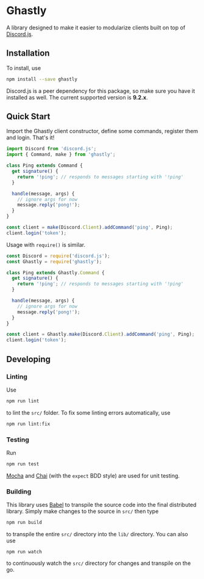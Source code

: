 # Ghastly

A library designed to make it easier to modularize clients built on top of [Discord.js](http://hydrabolt.github.io/discord.js/).

## Installation

To install, use

```bash
npm install --save ghastly
```

Discord.js is a peer dependency for this package, so make sure you have it installed as well. The current supported version is **9.2.x**.

## Quick Start

Import the Ghastly client constructor, define some commands, register them and login. That's it!

```js
import Discord from 'discord.js';
import { Command, make } from 'ghastly';

class Ping extends Command {
  get signature() {
    return '!ping'; // responds to messages starting with '!ping'
  }

  handle(message, args) {
    // ignore args for now
    message.reply('pong!');
  }
}

const client = make(Discord.Client).addCommand('ping', Ping);
client.login('token');
```

Usage with `require()` is similar.

```js
const Discord = require('discord.js');
const Ghastly = require('ghastly');

class Ping extends Ghastly.Command {
  get signature() {
    return '!ping'; // responds to messages starting with '!ping'
  }

  handle(message, args) {
    // ignore args for now
    message.reply('pong!');
  }
}

const client = Ghastly.make(Discord.Client).addCommand('ping', Ping);
client.login('token');
```

## Developing

### Linting

Use

```bash
npm run lint
```

to lint the `src/` folder. To fix some linting errors automatically, use

```bash
npm run lint:fix
```

### Testing

Run

```bash
npm run test
```

[Mocha](https://mochajs.org/) and [Chai](http://chaijs.com/) (with the `expect` BDD style) are used for unit testing.

### Building

This library uses [Babel](https://babeljs.io/) to transpile the source code into the final distributed library. Simply make changes to the source in `src/` then type

```bash
npm run build
```

to transpile the entire `src/` directory into the `lib/` directory. You can also use

```
npm run watch
```

to continuously watch the `src/` directory for changes and transpile on the go.
